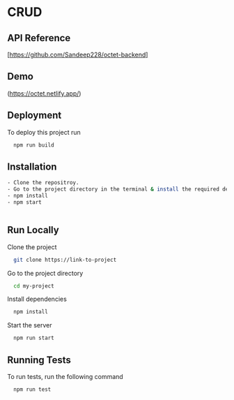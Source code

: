 

# CRUD


## API Reference
[https://github.com/Sandeep228/octet-backend]

## Demo
(https://octet.netlify.app/)


## Deployment

To deploy this project run

```bash
  npm run build
```



## Installation



```bash
- Clone the repositroy.
- Go to the project directory in the terminal & install the required dependencies by using:
- npm install
- npm start



```
    
## Run Locally

Clone the project

```bash
  git clone https://link-to-project
```

Go to the project directory

```bash
  cd my-project
```

Install dependencies

```bash
  npm install
```

Start the server

```bash
  npm run start
```



## Running Tests

To run tests, run the following command

```bash
  npm run test
```

